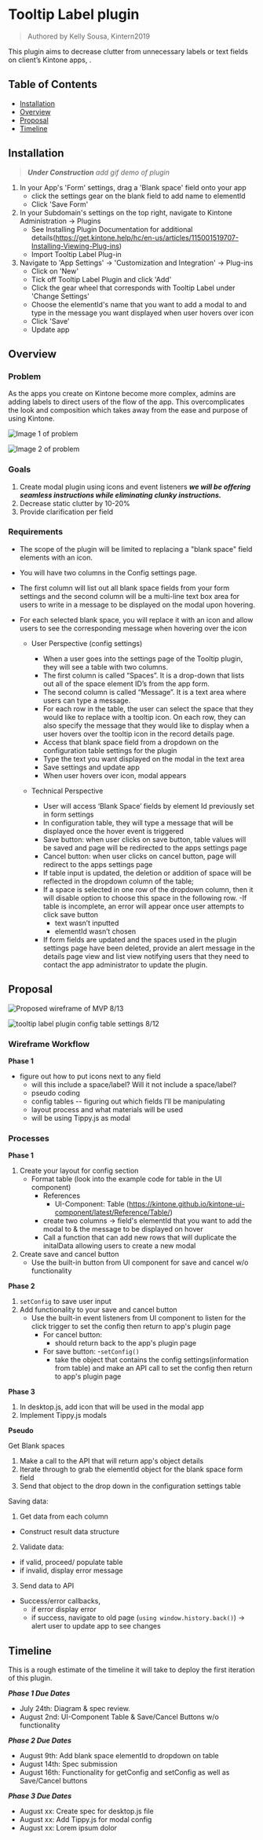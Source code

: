 # Tooltip Label plugin
> Authored by Kelly Sousa, Kintern2019

This plugin aims to decrease clutter from unnecessary labels or text fields on client’s Kintone apps, . 

## Table of Contents

- [Installation](#installation)
- [Overview](#overview)
- [Proposal](#proposal)
- [Timeline](#timeline)


## Installation
> ***Under Construction*** 
_add gif demo of plugin_

1. In your App's 'Form' settings, drag a 'Blank space' field onto your app
    - click the settings gear on the blank field to add name to elementId
    - Click 'Save Form'
2. In your Subdomain's settings on the top right, navigate to Kintone Administration -> Plugins
    - See Installing Plugin Documentation for additional details(https://get.kintone.help/hc/en-us/articles/115001519707-Installing-Viewing-Plug-ins)
    - Import Tooltip Label Plug-in
3. Navigate to 'App Settings' -> 'Customization and Integration' -> Plug-ins
    - Click on 'New'
    - Tick off Tooltip Label Plugin and click 'Add'
    - Click the gear wheel that corresponds with Tooltip Label under 'Change Settings'
    - Choose the elementId's name that you want to add a modal to and type in the message you want displayed when user hovers over icon
    - Click 'Save'
    - Update app


## Overview

### **Problem**
 
As the apps you create on Kintone become more complex, admins are adding labels to direct users of the flow of the app. This overcomplicates the look and composition which takes away from the ease and purpose of using Kintone.


![Image 1 of problem](https://user-images.githubusercontent.com/45135493/61839338-08c95e80-ae42-11e9-8a42-e6bdb9a5430f.png)

![Image 2 of problem](https://user-images.githubusercontent.com/45135493/61839432-5a71e900-ae42-11e9-95b3-5371f566f25d.png)

### **Goals**
1. Create modal plugin using icons and event listeners **_we will be offering seamless instructions while eliminating clunky instructions._**
2. Decrease static clutter by 10-20%
3. Provide clarification per field

### **Requirements**
- The scope of the plugin will be limited to replacing a "blank space" field elements with an icon. 
- You will have two columns in the Config settings page. 
- The first column will list out all blank space fields from your form settings and the second column will be a multi-line text box area for users to write in a message to be displayed on the modal upon hovering. 
- For each selected blank space, you will replace it with an icon and allow users to see the corresponding message when hovering over the icon

    - User Perspective (config settings)
      - When a user goes into the settings page of the Tooltip plugin, they will see a table with two columns. 
      - The first column is called “Spaces”. It is a drop-down that lists out all of the space element ID’s from the app form.  
      - The second column is called “Message”. It is a text area where users can type a message.
      - For each row in the table, the user can select the space that they would like to  replace with a tooltip icon. On each row, they can also specify the message that they would like to display when a user hovers over the tooltip icon in the record details page. 
      - Access that blank space field from a dropdown on the configuration table settings for the plugin
      - Type the text you want displayed on the modal in the text area
      - Save settings and update app
      - When user hovers over icon, modal appears

    - Technical Perspective
      - User will access ‘Blank Space’ fields by element Id previously set in form settings
      - In configuration table, they will type a message that will be displayed once the hover event is triggered
      - Save button: when user clicks on save button, table values will be saved and page will be redirected to the apps settings page
      - Cancel button: when user clicks on cancel button, page will redirect to the apps settings page
      - If table input is updated, the deletion or addition of space will be reflected in the dropdown column of the table;
      - If a space is selected in one row of the dropdown column, then it will disable 
    option to choose this space in the following row. 
      -If table is incomplete, an error will appear once user attempts to click save button
        - text wasn’t inputted
        - elementId wasn’t chosen
      - If form fields are updated and the spaces used in the plugin settings page have been deleted, provide an alert message in the details page view and list view notifying users that they need to contact the app administrator to update the plugin. 



## Proposal

![Proposed wireframe of MVP 8/13](https://user-images.githubusercontent.com/45135493/62977746-7c70e280-bdd4-11e9-8555-77c5f5459da4.png)

![tooltip label plugin config table settings 8/12](https://user-images.githubusercontent.com/45135493/62907111-8dfbb100-bd26-11e9-9c34-4f9159da2809.png)



### **Wireframe Workflow**

**Phase 1**
- figure out how to put icons next to any field
  - will this include a space/label? Will it not include a space/label?
  - pseudo coding 
  - config tables -- figuring out which fields I’ll be manipulating
  - layout process and what materials will be used
  - will be using Tippy.js as modal 


### **Processes**

**Phase 1**
1. Create your layout for config section
    - Format table (look into the example code for table in the UI component)
        - References 
            - UI-Component: Table (https://kintone.github.io/kintone-ui-component/latest/Reference/Table/)
        - create two columns -> field's elementId that you want to add the modal to & the message to be displayed on hover
        - Call a function that can add new rows that will duplicate the initalData allowing users to create a new modal
2. Create save and cancel button
    - Use the built-in button from UI component for save and cancel w/o functionality 


**Phase 2**
1. `setConfig` to save user input
2. Add functionality to your save and cancel button
    - Use the built-in event listeners from UI component to listen for the click trigger to set the config then return to app's plugin page
        - For cancel button:
            * should return back to the app's plugin page 
        - For save button: 
          -`setConfig()`
            * take the object that contains the config settings(information from table) and make an API call to set the config then return to app's plugin page

**Phase 3**
1. In desktop.js, add icon that will be used in the modal app
2. Implement Tippy.js modals        

**Pseudo**

Get Blank spaces
  1. Make a call to the API that will return app's object details
  2. Iterate through to grab the elementId object for the blank space form field
  3. Send that object to the drop down in the configuration settings table

Saving data:

  1. Get data from each column
  - Construct result data structure
  2. Validate data: 
  - if valid, proceed/ populate table
  - if invalid, display error message
  3. Send data to API
  - Success/error callbacks, 
    - if error display error
    - if success, navigate to old page (`using window.history.back()`) -> alert user to update app to see changes 


## Timeline
This is a rough estimate of the timeline it will take to deploy the first iteration of this plugin.

***Phase 1 Due Dates***
  - July 24th: Diagram & spec review.
  - August 2nd: UI-Component Table & Save/Cancel Buttons w/o functionality

***Phase 2 Due Dates***
  - August 9th: Add blank space elementId to dropdown on table
  - August 14th: Spec submission
  - August 16th: Functionality for getConfig and setConfig as well as Save/Cancel buttons

***Phase 3 Due Dates***
  - August xx: Create spec for desktop.js file
  - August xx: Add Tippy.js for modal config
  - August xx: Lorem ipsum dolor